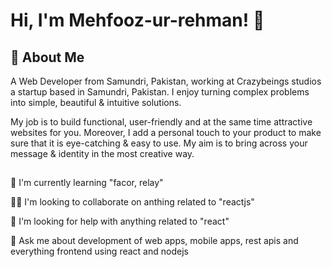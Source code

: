 # Hi, I'm Mehfooz-ur-rehman! 👋


## 🚀 About Me
A Web Developer from Samundri, Pakistan, working at Crazybeings studios a startup based in Samundri, Pakistan. I enjoy turning complex problems into simple, beautiful & intuitive solutions.

My job is to build functional, user-friendly and at the same time attractive websites for you. Moreover, I add a personal touch to your product to make sure that it is eye-catching & easy to use. My aim is to bring across your message & identity in the most creative way.


##

🧠 I'm currently learning "facor, relay"

👯‍♀️ I'm looking to collaborate on anthing related to "reactjs"

🤔 I'm looking for help with anything related to "react"

💬 Ask me about development of web apps, mobile apps, rest apis and everything frontend using react and nodejs
